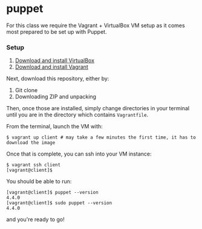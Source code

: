 puppet
===

For this class we require the Vagrant + VirtualBox VM setup as it comes most prepared to be set up with Puppet.

### Setup

1. [Download and install VirtualBox](https://www.virtualbox.org/wiki/Downloads)
1. [Download and install Vagrant](https://www.vagrantup.com/downloads.html)

Next, download this repository, either by:

1. Git clone
1. Downloading ZIP and unpacking

Then, once those are installed, simply change directories in your terminal until you are in the directory which contains `Vagrantfile`. 

From the terminal, launch the VM with:

	$ vagrant up client # may take a few minutes the first time, it has to download the image

Once that is complete, you can ssh into your VM instance:

	$ vagrant ssh client
	[vagrant@client]$

You should be able to run:

	[vagrant@client]$ puppet --version
	4.4.0
	[vagrant@client]$ sudo puppet --version
	4.4.0

and you're ready to go!
